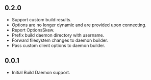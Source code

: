 ## 0.2.0

- Support custom build results.
- Options are no longer dynamic and are provided upon connecting.
- Report OptionsSkew.
- Prefix build daemon directory with username.
- Forward filesystem changes to daemon builder.
- Pass custom client options to daemon builder.

## 0.0.1

- Initial Build Daemon support.
